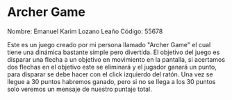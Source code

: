 # Archer Game

Nombre: Emanuel Karim Lozano Leaño
Código: 55678

Este es un juego creado por mi persona llamado "Archer Game" el cual tiene 
una dinámica bastante simple pero divertida. El objetivo del juego es disparar 
una flecha a un objetivo en movimiento en la pantalla, si acertamos dos 
flechas en el objetivo este se eliminará y el jugador ganará un punto, 
para disparar se debe hacer con el click izquierdo del ratón.  Una vez se 
llegue a 30 puntos habremos ganado, pero si no se llega a los 30 puntos solo 
veremos un mensaje de nuestro puntaje total.
